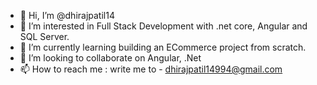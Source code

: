 - 👋 Hi, I’m @dhirajpatil14
- 👀 I’m interested in Full Stack Development with .net core, Angular and SQL Server.
- 🌱 I’m currently learning building an ECommerce project from scratch.
- 💞️ I’m looking to collaborate on Angular, .Net
- 📫 How to reach me : write me to - dhirajpatil14994@gmail.com

<!---
dhirajpatil14/dhirajpatil14 is a ✨ special ✨ repository because its `README.md` (this file) appears on your GitHub profile.
You can click the Preview link to take a look at your changes.
--->
